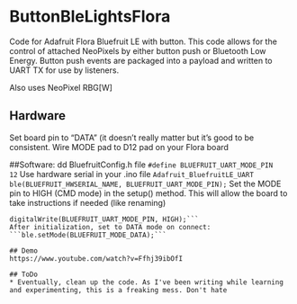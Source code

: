 # ButtonBleLightsFlora
Code for Adafruit Flora Bluefruit LE with button. This code allows for the control of attached NeoPixels by either button push or Bluetooth Low Energy. Button push events are packaged into a payload and written to UART TX for use by listeners.

Also uses NeoPixel RBG[W]

## Hardware
Set board pin to “DATA” (it doesn’t really matter but it’s good to be consistent.
Wire MODE pad to D12 pad on your Flora board

##Software:
dd BluefruitConfig.h file
```#define BLUEFRUIT_UART_MODE_PIN        12```
Use hardware serial in your .ino file
```Adafruit_BluefruitLE_UART ble(BLUEFRUIT_HWSERIAL_NAME, BLUEFRUIT_UART_MODE_PIN);```
Set the MODE pin to HIGH (CMD mode) in the setup() method. This will allow the board to take instructions if needed (like renaming)
```// Set Flora Bluefruit LE to CMD mode
digitalWrite(BLUEFRUIT_UART_MODE_PIN, HIGH);```
After initialization, set to DATA mode on connect:
```ble.setMode(BLUEFRUIT_MODE_DATA);```

## Demo
https://www.youtube.com/watch?v=Ffhj39ibOfI

## ToDo
* Eventually, clean up the code. As I've been writing while learning and experimenting, this is a freaking mess. Don't hate